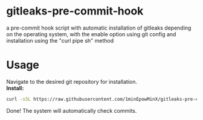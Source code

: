 # gitleaks-pre-commit-hook
a pre-commit hook script with automatic installation of gitleaks depending on the operating system, with the enable option using git config and installation using the "curl pipe sh" method
# Usage  
Navigate to the desired git repository for installation.  
**Install:** 
```sh
curl -sSL https://raw.githubusercontent.com/1minEpowMinX/gitleaks-pre-commit-hook/main/gitleaks-pre-commit.sh | sh
```
Done! The system will automatically check commits.
